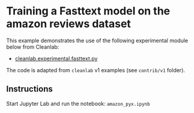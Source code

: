 # Training a Fasttext model on the amazon reviews dataset

This example demonstrates the use of the following experimental module below from Cleanlab:

- [cleanlab.experimental.fasttext.py](https://github.com/cleanlab/cleanlab/blob/master/cleanlab/experimental/fasttext.py)

The code is adapted from `cleanlab` v1 examples (see `contrib/v1` folder).

## Instructions

Start Jupyter Lab and run the notebook: `amazon_pyx.ipynb`
